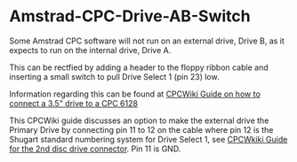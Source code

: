 # Amstrad-CPC-Drive-AB-Switch
 
Some Amstrad CPC software will not run on an external drive, Drive B, as it expects to run on the internal drive, Drive A.

This can be rectfied by adding a header to the floppy ribbon cable and inserting a small switch to pull Drive Select 1 (pin 23) low.

Information regarding this can be found at [CPCWiki Guide on how to connect a 3.5" drive to a CPC 6128](https://www.cpcwiki.eu/index.php?title=Guide_on_how_to_connect_a_3.5%22_drive_to_a_CPC6128/664)

This CPCWiki guide discusses an option to make the external drive the Primary Drive by connecting pin 11 to 12 on the cable where pin 12 is the Shugart standard numbering system for Drive Select 1, see [CPCWkiki Guide for the 2nd disc drive connector](https://www.cpcwiki.eu/index.php/Connector:2nd_disc_drive_(CPC664,_CPC6128,_CPC6128%2B)). Pin 11 is GND.
